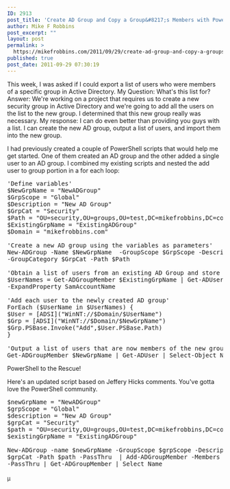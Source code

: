 ```yaml
---
ID: 2913
post_title: 'Create AD Group and Copy a Group&#8217;s Members with PowerShell'
author: Mike F Robbins
post_excerpt: ""
layout: post
permalink: >
  https://mikefrobbins.com/2011/09/29/create-ad-group-and-copy-a-groups-members-with-powershell/
published: true
post_date: 2011-09-29 07:30:19
---
```

This week, I was asked if I could export a list of users who were members of a specific group in Active Directory. My Question: What's this list for? Answer: We're working on a project that requires us to create a new security group in Active Directory and we're going to add all the users on the list to the new group. I determined that this new group really was necessary. My response: I can do even better than providing you guys with a list. I can create the new AD group, output a list of users, and import them into the new group.

I had previously created a couple of PowerShell scripts that would help me get started. One of them created an AD group and the other added a single user to an AD group. I combined my existing scripts and nested the add user to group portion in a for each loop:
<pre class="lang:ps decode:true">'Define variables'
$NewGrpName = "NewADGroup"
$GrpScope = "Global"
$Description = "New AD Group"
$GrpCat = "Security"
$Path = "OU=security,OU=groups,OU=test,DC=mikefrobbins,DC=com"
$ExistingGrpName = "ExistingADGroup"
$Domain = "mikefrobbins.com"

'Create a new AD group using the variables as parameters'
New-ADGroup -Name $NewGrpName  -GroupScope $GrpScope -Description $Description `
-GroupCategory $GrpCat -Path $Path

'Obtain a list of users from an existing AD Group and store them in a variable'
$UserNames = Get-ADGroupMember $ExistingGrpName | Get-ADUser | Select-Object `
-ExpandProperty SamAccountName

'Add each user to the newly created AD group'
ForEach ($UserName in $UserNames) {
$User = [ADSI]("WinNT://$Domain/$UserName")
$Grp = [ADSI]("WinNT://$Domain/$NewGrpName")
$Grp.PSBase.Invoke("Add",$User.PSBase.Path)
}

'Output a list of users that are now members of the new group'
Get-ADGroupMember $NewGrpName | Get-ADUser | Select-Object Name</pre>
PowerShell to the Rescue!

Here's an updated script based on Jeffery Hicks comments. You've gotta love the PowerShell community.
<pre class="lang:ps decode:true">$newGrpName = "NewADGroup"
$grpScope = "Global"
$description = "New AD Group"
$grpCat = "Security"
$path = "OU=security,OU=groups,OU=test,DC=mikefrobbins,DC=com"
$existingGrpName = "ExistingADGroup"

New-ADGroup -name $newGrpName -GroupScope $grpScope -Description $description -GroupCategory `
$grpCat -Path $path -PassThru  | Add-ADGroupMember -Members (Get-ADGroupMember $existingGrpName) `
-PassThru | Get-ADGroupMember | Select Name</pre>
<span style="font-size: small;"><span class="Apple-style-span" style="line-height: 24px; white-space: normal;">µ</span></span>